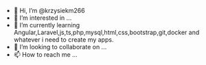 - 👋 Hi, I’m @krzysiekm266
- 👀 I’m interested in ...
- 🌱 I’m currently learning Angular,Laravel,js,ts,php,mysql,html,css,bootstrap,git,docker and whatever i need to create my apps.
- 💞️ I’m looking to collaborate on ...
- 📫 How to reach me ...

<!---
krzysiekm266/krzysiekm266 is a ✨ special ✨ repository because its `README.md` (this file) appears on your GitHub profile.
You can click the Preview link to take a look at your changes.
--->
